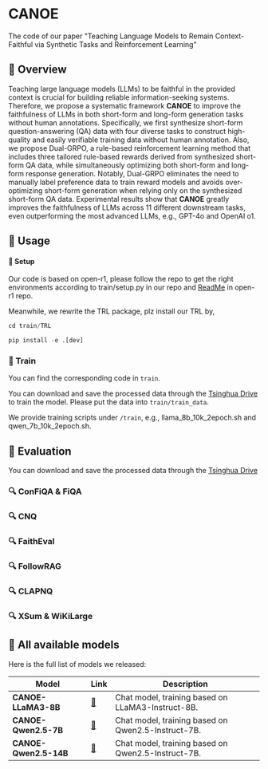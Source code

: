 # CANOE


The code of our paper "Teaching Language Models to Remain Context-Faithful via Synthetic Tasks and Reinforcement Learning"

## 🛶 Overview

Teaching large language models (LLMs) to be faithful in the provided context is crucial for building reliable information-seeking systems. Therefore, we propose a systematic framework **CANOE** to improve the faithfulness of LLMs in both short-form and long-form generation tasks without human annotations. Specifically, we first synthesize short-form question-answering (QA) data with four diverse tasks to construct high-quality and easily verifiable training data without human annotation. Also, we propose Dual-GRPO, a rule-based reinforcement learning method that includes three tailored rule-based rewards derived from synthesized short-form QA data, while simultaneously optimizing both short-form and long-form response generation. Notably, Dual-GRPO eliminates the need to manually label preference data to train reward models and avoids over-optimizing short-form generation when relying only on the synthesized short-form QA data. Experimental results show that **CANOE** greatly improves the faithfulness of LLMs across 11 different downstream tasks, even outperforming the most advanced LLMs, e.g., GPT-4o and OpenAI o1.



## 🎯 Usage

#### 🔎 Setup


Our code is based on open-r1, please follow the repo to get the right environments according to train/setup.py in our repo and [ReadMe](https://github.com/huggingface/open-r1) in open-r1 repo.

Meanwhile, we rewrite the TRL package, plz install our TRL by, 


```python
cd train/TRL

pip install -e .[dev]
```


### 📢 Train

You can find the corresponding code in `train`.

You can download and save the processed data through the [Tsinghua Drive](https://cloud.tsinghua.edu.cn/d/38ed09b657584c01ae29/) to train the model. Please put the data into `train/train_data`. 


We provide training scripts under `/train`, e.g., llama_8b_10k_2epoch.sh and qwen_7b_10k_2epoch.sh.



## 🎲 Evaluation

You can download and save the processed data through the [Tsinghua Drive](https://cloud.tsinghua.edu.cn/d/38ed09b657584c01ae29/)

### 🔍 ConFiQA & FiQA


### 🔍 CNQ


### 🔍 FaithEval


### 🔍 FollowRAG


### 🔍 CLAPNQ


### 🔍 XSum & WiKiLarge



## 🤖 All available models

Here is the full list of models we released:

|Model|Link|Description|
|---|---|---|
|**CANOE-LLaMA3-8B**| [🤗](https://huggingface.co/ssz1111/CANOE-LLaMA3-8B) | Chat model, training based on LLaMA3-Instruct-8B. |
|**CANOE-Qwen2.5-7B**| [🤗](https://huggingface.co/ssz1111/CANOE-Qwen2.5-7B) | Chat model, training based on Qwen2.5-Instruct-7B. |
|**CANOE-Qwen2.5-14B**| [🤗](https://huggingface.co/ssz1111/CANOE-Qwen2.5-14B) | Chat model, training based on Qwen2.5-Instruct-7B. |


